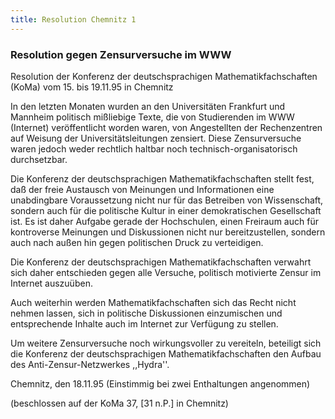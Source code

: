 ```yaml
--- 
title: Resolution Chemnitz 1
---
```

### Resolution gegen Zensurversuche im WWW

Resolution der Konferenz der deutschsprachigen Mathematikfachschaften (KoMa) vom 15. bis 19.11.95 in Chemnitz

In den letzten Monaten wurden an den Universitäten Frankfurt und Mannheim politisch mißliebige Texte, die von Studierenden im WWW (Internet) veröffentlicht worden waren, von Angestellten der Rechenzentren auf Weisung der Universitätsleitungen zensiert. Diese Zensurversuche waren jedoch weder rechtlich haltbar noch technisch-organisatorisch durchsetzbar.

Die Konferenz der deutschsprachigen Mathematikfachschaften stellt fest, daß der freie Austausch von Meinungen und Informationen eine unabdingbare Voraussetzung nicht nur für das Betreiben von Wissenschaft, sondern auch für die politische Kultur in einer demokratischen Gesellschaft ist. Es ist daher Aufgabe gerade der Hochschulen, einen Freiraum auch für kontroverse Meinungen und Diskussionen nicht nur bereitzustellen, sondern auch nach außen hin gegen politischen Druck zu verteidigen.

Die Konferenz der deutschsprachigen Mathematikfachschaften verwahrt sich daher entschieden gegen alle Versuche, politisch motivierte Zensur im Internet auszuüben.

Auch weiterhin werden Mathematikfachschaften sich das Recht nicht nehmen lassen, sich in politische Diskussionen einzumischen und entsprechende Inhalte auch im Internet zur Verfügung zu stellen.

Um weitere Zensurversuche noch wirkungsvoller zu vereiteln, beteiligt sich die Konferenz der deutschsprachigen Mathematikfachschaften den Aufbau des Anti-Zensur-Netzwerkes ,,Hydra''.

Chemnitz, den 18.11.95 (Einstimmig bei zwei Enthaltungen angenommen)

(beschlossen auf der KoMa 37, [31 n.P.] in Chemnitz)
